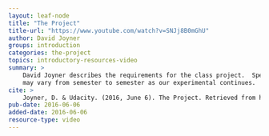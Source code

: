 ```yaml
---
layout: leaf-node
title: "The Project"
title-url: "https://www.youtube.com/watch?v=SNJj8B0mGhU"
author: David Joyner
groups: introduction
categories: the-project
topics: introductory-resources-video
summary: >
    David Joyner describes the requirements for the class project.  Specific requirements
    may vary from semester to semester as our experimental continues.
cite: >
    Joyner, D. & Udacity. (2016, June 6). The Project. Retrieved from https://www.youtube.com/watch?v=SNJj8B0mGhU
pub-date: 2016-06-06
added-date: 2016-06-06
resource-type: video
---
```

